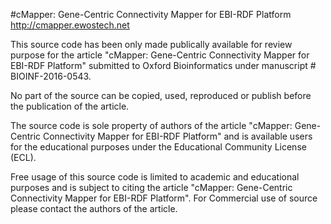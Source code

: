 #cMapper: Gene-Centric Connectivity Mapper for EBI-RDF Platform
http://cmapper.ewostech.net

This source code has been only made publically available for review purpose for the article "cMapper: Gene-Centric Connectivity Mapper for EBI-RDF Platform" submitted to Oxford Bioinformatics under manuscript # BIOINF-2016-0543. 

No part of the source can be copied, used, reproduced or publish before the publication of the article. 

The source code is sole property of authors of the article "cMapper: Gene-Centric Connectivity Mapper for EBI-RDF Platform" and is available users for the educational purposes under the Educational Community License (ECL). 

Free usage of this source code is limited to academic and educational purposes and is subject to citing the article "cMapper: Gene-Centric Connectivity Mapper for EBI-RDF Platform". For Commercial use of source please contact the authors of the article.
